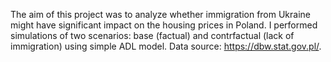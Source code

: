 The aim of this project was to analyze whether immigration from Ukraine might have significant impact on the housing prices in Poland. I performed simulations of two scenarios: base (factual) and contrfactual (lack of immigration) using simple ADL model. Data source: https://dbw.stat.gov.pl/. 
